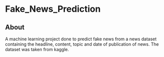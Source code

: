 # Fake_News_Prediction

## About
A machine learning project done to predict fake news from a news dataset containing the headline, content, topic and date of publication of news. The dataset was taken from kaggle. 
